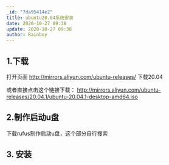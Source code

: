 ```yaml
---
_id: "7da95414e2"
title: ubuntu20.04系统安装
date: 2020-10-27 09:38
update: 2020-10-27 09:38
author: Rainboy
---
```


## 1.下载
打开页面 http://mirrors.aliyun.com/ubuntu-releases/ 下载20.04

或者直接点击这个链接下载： http://mirrors.aliyun.com/ubuntu-releases/20.04.1/ubuntu-20.04.1-desktop-amd64.iso

## 2.制作启动u盘

下载rufus制作启动u盘，这个部分自行搜索

## 3. 安装

